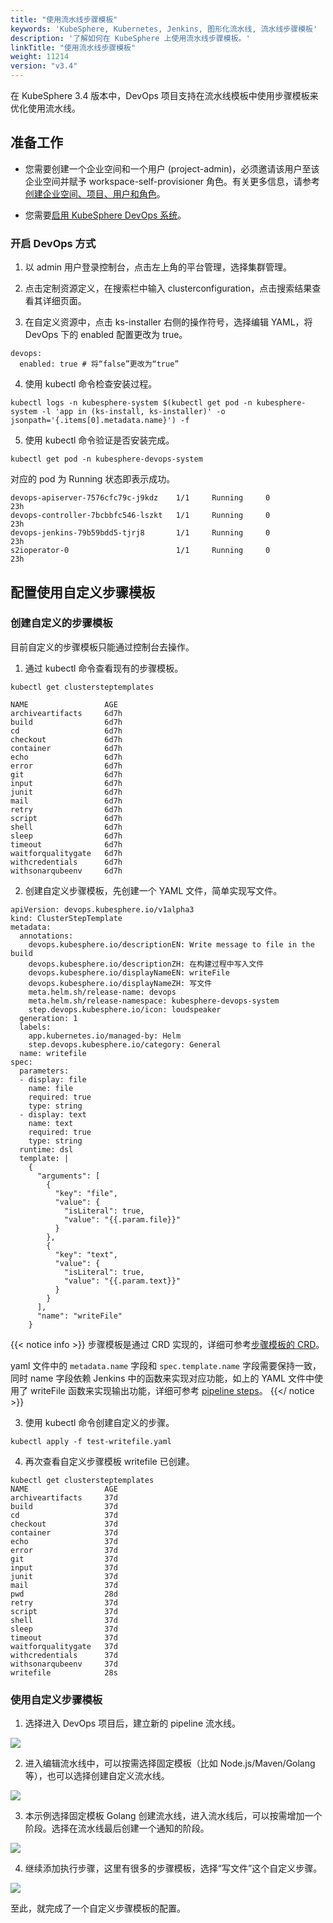 ```yaml
---
title: "使用流水线步骤模板"
keywords: 'KubeSphere, Kubernetes, Jenkins, 图形化流水线, 流水线步骤模板'
description: '了解如何在 KubeSphere 上使用流水线步骤模板。'
linkTitle: "使用流水线步骤模板"
weight: 11214
version: "v3.4"
---
```



在 KubeSphere 3.4 版本中，DevOps 项目支持在流水线模板中使用步骤模板来优化使用流水线。

## 准备工作

- 您需要创建一个企业空间和一个用户 (project-admin)，必须邀请该用户至该企业空间并赋予 workspace-self-provisioner 角色。有关更多信息，请参考[创建企业空间、项目、用户和角色](../../../../quick-start/create-workspace-and-project/)。

- 您需要[启用 KubeSphere DevOps 系统](../../../../pluggable-components/devops/)。

### 开启 DevOps 方式

1. 以 admin 用户登录控制台，点击左上角的平台管理，选择集群管理。

2. 点击定制资源定义，在搜索栏中输入 clusterconfiguration，点击搜索结果查看其详细页面。

3. 在自定义资源中，点击 ks-installer 右侧的操作符号，选择编辑 YAML，将 DevOps 下的 enabled 配置更改为 true。

```
devops:
  enabled: true # 将“false”更改为“true”

```
4. 使用 kubectl 命令检查安装过程。
```
kubectl logs -n kubesphere-system $(kubectl get pod -n kubesphere-system -l 'app in (ks-install, ks-installer)' -o jsonpath='{.items[0].metadata.name}') -f

```
5. 使用 kubectl 命令验证是否安装完成。

```
kubectl get pod -n kubesphere-devops-system
```

对应的 pod 为 Running 状态即表示成功。

```
devops-apiserver-7576cfc79c-j9kdz    1/1     Running     0          23h
devops-controller-7bcbbfc546-lszkt   1/1     Running     0          23h
devops-jenkins-79b59bdd5-tjrj8       1/1     Running     0          23h
s2ioperator-0                        1/1     Running     0          23h
```

## 配置使用自定义步骤模板

### 创建自定义的步骤模板

目前自定义的步骤模板只能通过控制台去操作。

1. 通过 kubectl 命令查看现有的步骤模板。
```
kubectl get clustersteptemplates
```

```
NAME                 AGE
archiveartifacts     6d7h
build                6d7h
cd                   6d7h
checkout             6d7h
container            6d7h
echo                 6d7h
error                6d7h
git                  6d7h
input                6d7h
junit                6d7h
mail                 6d7h
retry                6d7h
script               6d7h
shell                6d7h
sleep                6d7h
timeout              6d7h
waitforqualitygate   6d7h
withcredentials      6d7h
withsonarqubeenv     6d7h
```

2. 创建自定义步骤模板，先创建一个 YAML 文件，简单实现写文件。

```
apiVersion: devops.kubesphere.io/v1alpha3
kind: ClusterStepTemplate
metadata:
  annotations:
    devops.kubesphere.io/descriptionEN: Write message to file in the build
    devops.kubesphere.io/descriptionZH: 在构建过程中写入文件
    devops.kubesphere.io/displayNameEN: writeFile
    devops.kubesphere.io/displayNameZH: 写文件
    meta.helm.sh/release-name: devops
    meta.helm.sh/release-namespace: kubesphere-devops-system
    step.devops.kubesphere.io/icon: loudspeaker
  generation: 1
  labels:
    app.kubernetes.io/managed-by: Helm
    step.devops.kubesphere.io/category: General
  name: writefile
spec:
  parameters:
  - display: file
    name: file
    required: true
    type: string
  - display: text
    name: text
    required: true
    type: string  
  runtime: dsl
  template: |
    {
      "arguments": [
        {
          "key": "file",
          "value": {
            "isLiteral": true,
            "value": "{{.param.file}}"
          }
        },
        {
          "key": "text",
          "value": {
            "isLiteral": true,
            "value": "{{.param.text}}"
          }
        }
      ],
      "name": "writeFile"
    }
```

  {{< notice info >}}
步骤模板是通过 CRD 实现的，详细可参考[步骤模板的 CRD](https://github.com/kubesphere-sigs/ks-devops-helm-chart/blob/master/charts/ks-devops/crds/devops.kubesphere.io_clustersteptemplates.yaml)。

yaml 文件中的 `metadata.name` 字段和 `spec.template.name` 字段需要保持一致，同时 name 字段依赖 Jenkins 中的函数来实现对应功能，如上的 YAML 文件中使用了 writeFile 函数来实现输出功能，详细可参考 [pipeline steps](https://www.jenkins.io/doc/pipeline/steps/)。
    {{</ notice >}}

3. 使用 kubectl 命令创建自定义的步骤。

```
kubectl apply -f test-writefile.yaml
```

4. 再次查看自定义步骤模板 writefile 已创建。

```
kubectl get clustersteptemplates
NAME                 AGE
archiveartifacts     37d
build                37d
cd                   37d
checkout             37d
container            37d
echo                 37d
error                37d
git                  37d
input                37d
junit                37d
mail                 37d
pwd                  28d
retry                37d
script               37d
shell                37d
sleep                37d
timeout              37d
waitforqualitygate   37d
withcredentials      37d
withsonarqubeenv     37d
writefile            28s
```

### 使用自定义步骤模板

1. 选择进入 DevOps 项目后，建立新的 pipeline 流水线。

 ![](/images/docs/v3.x/zh-cn/devops-user-guide/use-devops/use-step-templates/create-pipeline-1.png)
 
2. 进入编辑流水线中，可以按需选择固定模板（比如  Node.js/Maven/Golang 等），也可以选择创建自定义流水线。

![](/images/docs/v3.x/zh-cn/devops-user-guide/use-devops/use-step-templates/create-pipeline-2.png)

3. 本示例选择固定模板 Golang 创建流水线，进入流水线后，可以按需增加一个阶段。选择在流水线最后创建一个通知的阶段。

![](/images/docs/v3.x/zh-cn/devops-user-guide/use-devops/use-step-templates/create-step-1.png)

4. 继续添加执行步骤，这里有很多的步骤模板，选择“写文件”这个自定义步骤。

![](/images/docs/v3.x/zh-cn/devops-user-guide/use-devops/use-step-templates/use-step-1.png)

至此，就完成了一个自定义步骤模板的配置。